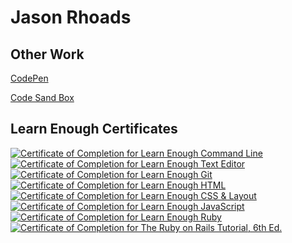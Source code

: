 # Jason Rhoads

## Other Work
<a href="https://codepen.io/jasonrhoads1" target="_blank">CodePen</a>

<a href="https://codesandbox.io/u/jasonrhoads" target="_blank">Code Sand Box</a>

## Learn Enough Certificates
<a href="https://www.learnenough.com/certificates/Jasonrhoads"><img src="https://www.learnenough.com/certificates/Jasonrhoads/command-line-tutorial.svg" alt="Certificate of Completion for Learn Enough Command Line"></a><a href="https://www.learnenough.com/certificates/Jasonrhoads"><img src="https://www.learnenough.com/certificates/Jasonrhoads/text-editor-tutorial.svg" alt="Certificate of Completion for Learn Enough Text Editor"></a><a href="https://www.learnenough.com/certificates/Jasonrhoads"><img src="https://www.learnenough.com/certificates/Jasonrhoads/git-tutorial.svg" alt="Certificate of Completion for Learn Enough Git"></a><a href="https://www.learnenough.com/certificates/Jasonrhoads"><img src="https://www.learnenough.com/certificates/Jasonrhoads/html-tutorial.svg" alt="Certificate of Completion for Learn Enough HTML"></a><a href="https://www.learnenough.com/certificates/Jasonrhoads"><img src="https://www.learnenough.com/certificates/Jasonrhoads/css-and-layout-tutorial.svg" alt="Certificate of Completion for Learn Enough CSS &amp; Layout"></a><a href="https://www.learnenough.com/certificates/Jasonrhoads"><img src="https://www.learnenough.com/certificates/Jasonrhoads/javascript-tutorial.svg" alt="Certificate of Completion for Learn Enough JavaScript"></a><a href="https://www.learnenough.com/certificates/Jasonrhoads"><img src="https://www.learnenough.com/certificates/Jasonrhoads/ruby-tutorial.svg" alt="Certificate of Completion for Learn Enough Ruby"></a><a href="https://www.learnenough.com/certificates/Jasonrhoads"><img src="https://www.learnenough.com/certificates/Jasonrhoads/ruby-on-rails-6th-edition-tutorial.svg" alt="Certificate of Completion for The Ruby on Rails Tutorial, 6th Ed."></a>

<!--
**JasonRhoads/jasonrhoads** is a ✨ _special_ ✨ repository because its `README.md` (this file) appears on your GitHub profile.

Here are some ideas to get you started:

- 🔭 I’m currently working on ...
- 🌱 I’m currently learning ...
- 👯 I’m looking to collaborate on ...
- 🤔 I’m looking for help with ...
- 💬 Ask me about ...
- 📫 How to reach me: ...
- 😄 Pronouns: ...
- ⚡ Fun fact: ...
-->
